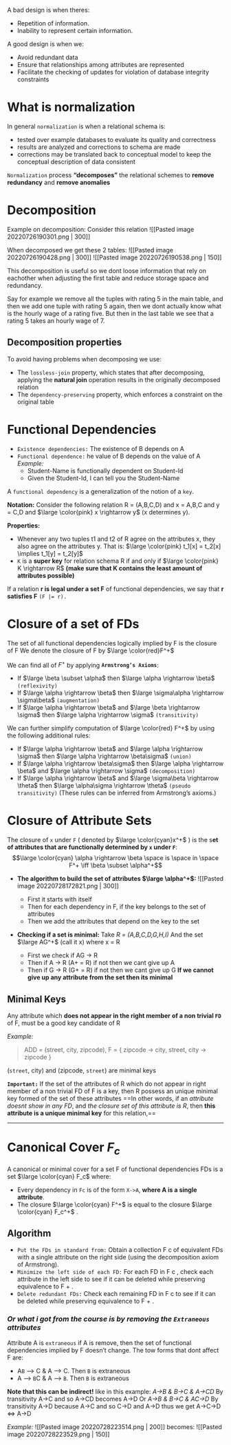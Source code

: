 A bad design is when theres:
- Repetition of information.
- Inability to represent certain information.

A good design is when we:
- Avoid redundant data
- Ensure that relationships among attributes are represented
- Facilitate the checking of updates for violation of database integrity constraints
# What is normalization

In general `normalization` is when a relational schema is:
- tested over example databases to evaluate its quality and correctness
- results are analyzed and corrections to schema are made
- corrections may be translated back to conceptual model to keep the conceptual description of data consistent

`Normalization` process **“decomposes”** the relational schemes to **remove redundancy** and **remove anomalies**

# Decomposition
Example on decomposition:
Consider this relation
![[Pasted image 20220726190301.png | 300]]

When decomposed we get these 2 tables:
![[Pasted image 20220726190428.png | 300]]
![[Pasted image 20220726190538.png | 150]]

This decomposition is useful so we dont loose information that rely on eachother when adjusting the first table and reduce storage space and redundancy.

Say for example we remove all the tuples with rating 5 in the main table, and then we add one tuple with rating 5 again, then we dont actually know what is the hourly wage of a rating five. But then in the last table we see that a rating 5 takes an hourly wage of 7.

## Decomposition properties
To avoid having problems when decomposing we use:
- The `lossless-join` property, which states that after decomposing, applying the **natural join** operation results in the originally decomposed relation
- The `dependency-preserving` property, which enforces a constraint on the original table

# Functional Dependencies
- `Existence dependencies:` The existence of B depends on A
- `Functional dependence:` he value of B depends on the value of A
	*Example:*
	- Student-Name is functionally dependent on Student-Id
	- Given the Student-Id, I can tell you the Student-Name

A `functional dependency` is a generalization of the notion of a `key`.

**Notation:**
Consider the following relation R = (A,B,C,D) and x = A,B,C and y = C,D and $\large \color{pink} x \rightarrow y$  (x determines y).

**Properties:**
- Whenever any two tuples t1 and t2 of R agree on the attributes x, they also agree on the attributes y.
	That is: $\large \color{pink} t_1[x] = t_2[x] \implies t_1[y] = t_2[y]$ 
-  `K` is a **super key** for relation schema R if and only if $\large \color{pink} K \rightarrow R$ **(make sure that K contains the least amount of attributes possible)**

If a relation **r is legal under a set F** of functional dependencies, we say that **r satisfies F** `(F |= r).`

# Closure of a set of FDs
The set of all functional dependencies logically implied by F is the closure of F
We denote the closure of F by  $\large \color{red}F^+$

We can find all of $F^+$ by applying  **`Armstrong’s Axioms`**:
- If $\large \beta \subset \alpha$ then $\large \alpha \rightarrow \beta$ `(reflexivity)` 
- If $\large \alpha \rightarrow \beta$ then $\large \sigma\alpha \rightarrow \sigma\beta$ `(augmentation)`
- If $\large \alpha \rightarrow \beta$ and $\large \beta \rightarrow \sigma$ then $\large \alpha \rightarrow \sigma$ `(transitivity)`

We can further simplify computation of $\large \color{red} F^+$ by using the following additional rules:
- If $\large \alpha \rightarrow \beta$ and $\large \alpha \rightarrow \sigma$ then $\large \alpha \rightarrow \beta\sigma$ `(union)`
- If $\large \alpha \rightarrow \beta\sigma$ then $\large \alpha \rightarrow \beta$ and $\large \alpha \rightarrow \sigma$ `(decomposition)`
- If $\large \alpha \rightarrow \beta$ and $\large \sigma\beta \rightarrow \theta$ then $\large \alpha\sigma \rightarrow \theta$ `(pseudo transitivity)`
(These rules can be inferred from Armstrong’s axioms.)

# Closure of Attribute Sets
The closure of `x` under `F` ( denoted by $\large \color{cyan}x^+$ )  is the s**et of attributes that are functionally determined by `x` under `F`**:
$$\large \color{cyan} \alpha \rightarrow \beta \space is \space in \space F^+ \iff \beta \subset \alpha^+$$
- **The algorithm to build the set of attributes $\large \alpha^+$:**
	![[Pasted image 20220728172821.png | 300]]
	- First it starts with itself
	- Then for each dependency in F, if the key belongs to the set of attributes
	- Then we add the attributes that depend on the key to the set


- **Checking if a set is minimal:**
	Take *R = (A,B,C,D,G,H,I)*
	And the set $\large AG^+$ (call it x) where x = R
	- First we check if AG -> R
	- Then if A -> R (A+ = R) if not then we cant give up A
	- Then if G -> R (G+ = R) if not then we cant give up G
	**If we cannot give up any attribute from the set then its minimal**

## Minimal Keys
Any attribute which **does not appear in the right member of a non trivial `FD`** of F, must be a good key candidate of R

*Example:*
>ADD = (street, city, zipcode),
>F = {  zipcode -> city,
>street, city -> zipcode }

(`street`, city) and (zipcode, `street`) are minimal keys

**`Important:`** 
If the set of the attributes of R which do not appear in right member of a non trivial FD of F is a key, then R possess an unique minimal key formed of the set of these attributes
==In other words, if an *attribute doesnt show in any FD*, and *the closure set of this attribute is R*, then **this attribute is a unique minimal key** for this relation,==

---
# Canonical Cover $F_c$
A canonical or minimal cover for a set F of functional dependencies FDs is a set $\large \color{cyan} F_c$ where:
- Every dependency in `Fc` is of the form `X->A`, **where A is a single attribute**.
- The closure $\large \color{cyan} F^+$ is equal to the closure $\large \color{cyan} F_c^+$ .

## Algorithm
- `Put the FDs in standard from:` Obtain a collection F c of equivalent FDs with a single attribute on the right side (using the decomposition axiom of Armstrong).
- `Minimize the left side of each FD:` For each FD in F c , check each attribute in the left side to see if it can be deleted while preserving equivalence to F + .
- `Delete redundant FDs:` Check each remaining FD in F c to see if it can be deleted while preserving equivalence to F + .

### _Or what i got from the course is by removing the `Extraneous` attributes_
Attribute A is `extraneous` if A is remove, then the set of functional dependencies implied by F doesn’t change.
The tow forms that dont affect F are:
- A`B` --> C & A --> C. Then `B` is extraneous
- A --> `B`C & A --> `B`. Then `B` is extraneous

**Note that this can be indirect!** like in this example: 
_A->B & B->C & A->CD_
By transitivity A->C and so A->CD becomes A->D
Or
_A->B & B->C & AC->D_
By transitivity A->D because A->C and so C->D and A->D thus we get A->C->D <=> A->D

*Example:*
![[Pasted image 20220728223514.png | 200]]
becomes:
![[Pasted image 20220728223529.png | 150]]
